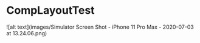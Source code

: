 # CompLayoutTest
![alt text](images/Simulator Screen Shot - iPhone 11 Pro Max - 2020-07-03 at 13.24.06.png)
